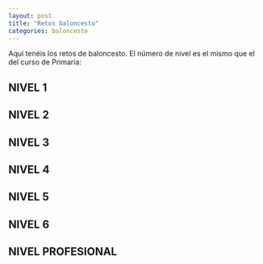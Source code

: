 ```yaml
---
layout: post
title: "Retos baloncesto"
categories: baloncesto
---
```


Aquí tenéis los retos de baloncesto. El número de nivel es el mismo que el del curso de Primaria:

## NIVEL 1

## NIVEL 2

## NIVEL 3

## NIVEL 4

## NIVEL 5

## NIVEL 6

## NIVEL PROFESIONAL
